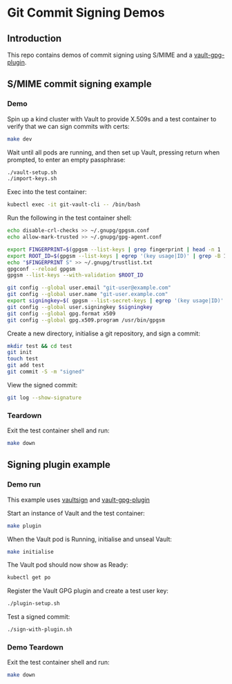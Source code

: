 # Git Commit Signing Demos

## Introduction

This repo contains demos of commit signing using S/MIME and a [vault-gpg-plugin](https://github.com/LeSuisse/vault-gpg-plugin).

## S/MIME commit signing example

### Demo

Spin up a kind cluster with Vault to provide X.509s and a test container to verify that we can sign commits with certs:

```bash
make dev
```

Wait until all pods are running, and then set up Vault, pressing return when prompted, to enter an empty passphrase:

```bash
./vault-setup.sh
./import-keys.sh
```

Exec into the test container:

```bash
kubectl exec -it git-vault-cli -- /bin/bash
```

Run the following in the test container shell:

```bash
echo disable-crl-checks >> ~/.gnupg/gpgsm.conf
echo allow-mark-trusted >> ~/.gnupg/gpg-agent.conf

export FINGERPRINT=$(gpgsm --list-keys | grep fingerprint | head -n 1 | sed 's/.*fingerprint: //' | tr -d ' :')
export ROOT_ID=$(gpgsm --list-keys | egrep '(key usage|ID)' | grep -B 1 certSign | awk '/ID/ {print $2}')
echo "$FINGERPRINT S" >> ~/.gnupg/trustlist.txt
gpgconf --reload gpgsm
gpgsm --list-keys --with-validation $ROOT_ID

git config --global user.email "git-user@example.com"
git config --global user.name "git-user.example.com"
export signingkey=$( gpgsm --list-secret-keys | egrep '(key usage|ID)' | grep -B 1 digitalSignature | awk '/ID/ {print $2}' )
git config --global user.signingkey $signingkey
git config --global gpg.format x509
git config --global gpg.x509.program /usr/bin/gpgsm
```

Create a new directory, initialise a git repository, and sign a commit:

```bash
mkdir test && cd test
git init
touch test
git add test
git commit -S -m "signed"
```

View the signed commit:

```bash
git log --show-signature
```

### Teardown

Exit the test container shell and run:

```bash
make down
```

## Signing plugin example

### Demo run

This example uses [vaultsign](https://github.com/martinbaillie/vaultsign) and [vault-gpg-plugin](https://github.com/LeSuisse/vault-gpg-plugin)

Start an instance of Vault and the test container:

```bash
make plugin
```

When the Vault pod is Running, initialise and unseal Vault:

```bash
make initialise
```

The Vault pod should now show as Ready:

```bash
kubectl get po
```

Register the Vault GPG plugin and create a test user key:

```bash
./plugin-setup.sh
```

Test a signed commit:

```bash
./sign-with-plugin.sh
```

### Demo Teardown

Exit the test container shell and run:

```bash
make down
```

